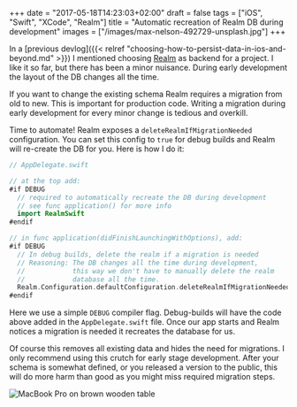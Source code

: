 +++
date = "2017-05-18T14:23:03+02:00"
draft = false
tags = ["iOS", "Swift", "XCode", "Realm"]
title = "Automatic recreation of Realm DB during development"
images = ["/images/max-nelson-492729-unsplash.jpg"]
+++

In a [previous devlog]({{< relref "choosing-how-to-persist-data-in-ios-and-beyond.md" >}}) I mentioned choosing [Realm](https://realm.io) as backend for a project. I like it so far, but there has been a minor nuisance. During early development the layout of the DB changes all the time.<!--more-->

If you want to change the existing schema Realm requires a migration from old to new. This is important for production code. Writing a migration during early development for every minor change is tedious and overkill.

Time to automate! Realm exposes a `deleteRealmIfMigrationNeeded` configuration. You can set this config to `true` for debug builds and Realm will re-create the DB for you. Here is how I do it:

```swift
// AppDelegate.swift

// at the top add:
#if DEBUG
  // required to automatically recreate the DB during development
  // see func application() for more info
  import RealmSwift
#endif

// in func application(didFinishLaunchingWithOptions), add:
#if DEBUG
  // In debug builds, delete the realm if a migration is needed
  // Reasoning: The DB changes all the time during development,
  //            this way we don't have to manually delete the realm
  //            database all the time.
  Realm.Configuration.defaultConfiguration.deleteRealmIfMigrationNeeded = true
#endif
```

Here we use a simple `DEBUG` compiler flag. Debug-builds will have the code above added in the `AppDelegate.swift` file. Once our app starts and Realm notices a migration is needed it recreates the database for us.

Of course this removes all existing data and hides the need for migrations. I only recommend using this crutch for early stage development. After your schema is somewhat defined, or you released a version to the public, this will do more harm than good as you might miss required migration steps.

![MacBook Pro on brown wooden table](/images/max-nelson-492729-unsplash.jpg)
